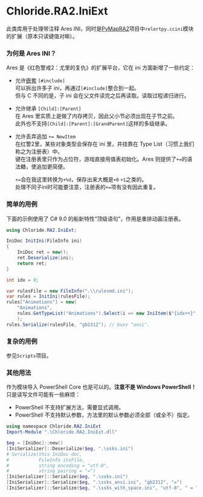 # Chloride.RA2.IniExt
此类库用于处理带注释 Ares INI，同时是[PyMapRA2](https://github.com/Chloride1/PyMapRA2)项目中`relertpy.ccini`模块的扩展（原本只读键值对嘛）。

### 为何是 Ares INI？

Ares 是《红色警戒2：尤里的复仇》的扩展平台，它在 ini 方面新增了一些约定：
- 允许[嵌套](https://ares-developers.github.io/Ares-docs/new/misc/include.html) `[#include]`  
	可以拆出许多子 ini，再通过`[#include]`整合到一起。  
	但与 C 不同的是，子 ini 会在父文件读完之后再读取。读取过程递归进行。

- 允许继承 `[Child]:[Parent]`  
	在 Ares 里实质上是做了内存拷贝，因此父小节必须出现在子节之前。  
	此外也不支持`[Child]:[Parent]:[GrandParent]`这样的多级继承。

- 允许丢弃追加 `+= NewItem`  
	在红警2里，某些对象类型会保存在 ini 里，并挂靠在 Type List（习惯上我们称之为注册表）中。  
	键在注册表里只作为占位符，游戏直接用值表初始化。Ares 则提供了`+=`的语法糖，使追加更简便。

	`+=`会在我这里转换为`+%d`，保存出来大概是`+0` `+1`之类的。  
	处理不同子ini时可能要注意，注册表的`+=`项有没有因此重复。

### 简单的用例
下面的示例使用了 C# 9.0 的船新特性“顶级语句”，作用是重排动画注册表。
```C#
using Chloride.RA2.IniExt;

IniDoc InitIni(FileInfo ini)
{
	IniDoc ret = new();
	ret.Deserialize(ini);
	return ret;
}

int idx = 0;

var rulesFile = new FileInfo(".\\rulesmd.ini");
var rules = InitIni(rulesFile);
rules["Animations"] = new(
	"Animations",
	rules.GetTypeList("Animations").Select(i => new IniItem($"{idx++}", i))
	);
rules.Serialize(rulesFile, "gb2312"); // buxv "ansi".
```

### 复杂的用例
参见`Scripts`项目。

### 其他用法
作为模块导入 PowerShell Core 也是可以的。**注意不是 Windows PowerShell！**  
只是读写文件可能有一些麻烦：
- PowerShell 不支持扩展方法，需要显式调用。
- PowerShell 不支持默认参数，方法里的默认参数必须全部（或全不）指定。
```PowerShell
using namespace Chloride.RA2.IniExt
Import-Module ".\Chloride.RA2.IniExt.dll"

$eg = [IniDoc]::new()
[IniSerializer]::Deserialize($eg, ".\ssks.ini")
# Serialize(this IniDoc doc,
#           FileInfo iniFile,
#           string encoding = "utf-8",
#           string pairing = "=")
[IniSerializer]::Serialize($eg, ".\ssks.ini")
[IniSerializer]::Serialize($eg, ".\ssks_ansi.ini", "gb2312", "=")
[IniSerializer]::Serialize($eg, ".\ssks_with_space.ini", "utf-8", " = ")
```